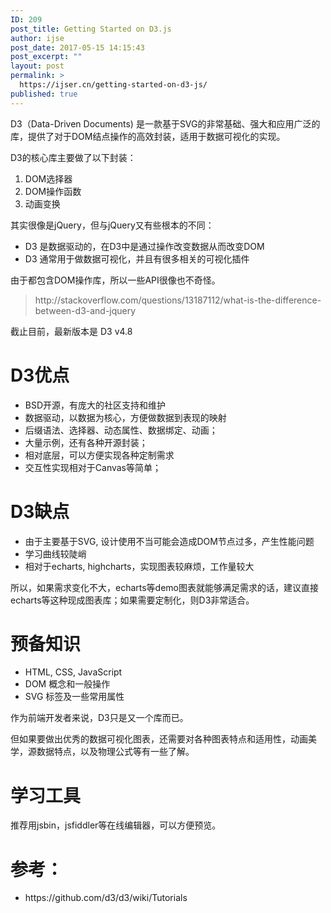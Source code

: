 ```yaml
---
ID: 209
post_title: Getting Started on D3.js
author: ijse
post_date: 2017-05-15 14:15:43
post_excerpt: ""
layout: post
permalink: >
  https://ijser.cn/getting-started-on-d3-js/
published: true
---
```

D3（Data-Driven Documents) 是一款基于SVG的非常基础、强大和应用广泛的库，提供了对于DOM结点操作的高效封装，适用于数据可视化的实现。

D3的核心库主要做了以下封装：
<ol>
 	<li>DOM选择器</li>
 	<li>DOM操作函数</li>
 	<li>动画变换</li>
</ol>
其实很像是jQuery，但与jQuery又有些根本的不同：
<ul>
 	<li>D3 是数据驱动的，在D3中是通过操作改变数据从而改变DOM</li>
 	<li>D3 通常用于做数据可视化，并且有很多相关的可视化插件</li>
</ul>
由于都包含DOM操作库，所以一些API很像也不奇怪。
<blockquote>http://stackoverflow.com/questions/13187112/what-is-the-difference-between-d3-and-jquery</blockquote>
截止目前，最新版本是 D3 v4.8
<h1>D3优点</h1>
<ul>
 	<li>BSD开源，有庞大的社区支持和维护</li>
 	<li>数据驱动，以数据为核心，方便做数据到表现的映射</li>
 	<li>后缀语法、选择器、动态属性、数据绑定、动画；</li>
 	<li>大量示例，还有各种开源封装；</li>
 	<li>相对底层，可以方便实现各种定制需求</li>
 	<li>交互性实现相对于Canvas等简单；</li>
</ul>
<h1>D3缺点</h1>
<ul>
 	<li>由于主要基于SVG, 设计使用不当可能会造成DOM节点过多，产生性能问题</li>
 	<li>学习曲线较陡峭</li>
 	<li>相对于echarts, highcharts，实现图表较麻烦，工作量较大</li>
</ul>
所以，如果需求变化不大，echarts等demo图表就能够满足需求的话，建议直接echarts等这种现成图表库；如果需要定制化，则D3非常适合。
<h1>预备知识</h1>
<ul>
 	<li>HTML, CSS, JavaScript</li>
 	<li>DOM 概念和一般操作</li>
 	<li>SVG 标签及一些常用属性</li>
</ul>
作为前端开发者来说，D3只是又一个库而已。

但如果要做出优秀的数据可视化图表，还需要对各种图表特点和适用性，动画美学，源数据特点，以及物理公式等有一些了解。
<h1>学习工具</h1>
推荐用jsbin，jsfiddler等在线编辑器，可以方便预览。
<h1>参考：</h1>
<ul>
 	<li>https://github.com/d3/d3/wiki/Tutorials</li>
</ul>
